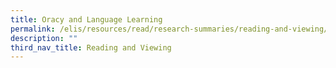 ```yaml
---
title: Oracy and Language Learning
permalink: /elis/resources/read/research-summaries/reading-and-viewing/oracy-and-language-learning/
description: ""
third_nav_title: Reading and Viewing
---
```

